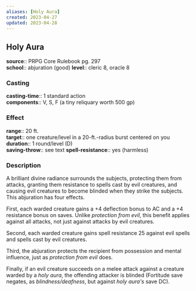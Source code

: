 ```yaml
---
aliases: [Holy Aura]
created: 2023-04-27
updated: 2023-04-28
---
```


## Holy Aura

**source**:: PRPG Core Rulebook pg. 297  
**school**:: abjuration (good)
**level**:: cleric 8, oracle 8

### Casting

**casting-time**:: 1 standard action  
**components**:: V, S, F (a tiny reliquary worth 500 gp)

### Effect

**range**:: 20 ft.  
**target**:: one creature/level in a 20-ft.-radius burst centered on you  
**duration**:: 1 round/level (D)  
**saving-throw**:: see text
**spell-resistance**:: yes (harmless)

### Description

A brilliant divine radiance surrounds the subjects, protecting them from attacks, granting them resistance to spells cast by evil creatures, and causing evil creatures to become blinded when they strike the subjects. This abjuration has four effects.  
  
First, each warded creature gains a +4 deflection bonus to AC and a +4 resistance bonus on saves. Unlike *protection from evil*, this benefit applies against all attacks, not just against attacks by evil creatures.  
  
Second, each warded creature gains spell resistance 25 against evil spells and spells cast by evil creatures.  
  
Third, the abjuration protects the recipient from possession and mental influence, just as *protection from evil* does.  
  
Finally, if an evil creature succeeds on a melee attack against a creature warded by a *holy aura*, the offending attacker is blinded (Fortitude save negates, as *blindness/deafness*, but against *holy aura's* save DC).
